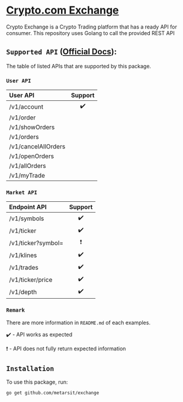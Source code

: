 # [Crypto.com Exchange](https://crypto.com/exchange)
Crypto Exchange is a Crypto Trading platform that has a ready API for consumer. This repository uses Golang to call the provided REST API

## `Supported API` ([Official Docs](https://crypto.com/exchange-doc#endpoint)):
The table of listed APIs that are supported by this package.

### `User API`
| User API | Support |
:---------------- | :----------------: |
/v1/account | :heavy_check_mark:
/v1/order |
/v1/showOrders |
/v1/orders |
/v1/cancelAllOrders |
/v1/openOrders |
/v1/allOrders |
/v1/myTrade |


### `Market API`
| Endpoint API | Support |
:---------------- | :----------------: |
/v1/symbols | :heavy_check_mark:
/v1/ticker | :heavy_check_mark:
/v1/ticker?symbol= | :heavy_exclamation_mark:
/v1/klines | :heavy_check_mark:
/v1/trades | :heavy_check_mark:
/v1/ticker/price | :heavy_check_mark:
/v1/depth | :heavy_check_mark:

### `Remark`
There are more information in `README.md` of each examples.

:heavy_check_mark: - API works as expected

:heavy_exclamation_mark: - API does not fully return expected information

## `Installation`
To use this package, run:

    go get github.com/metarsit/exchange
